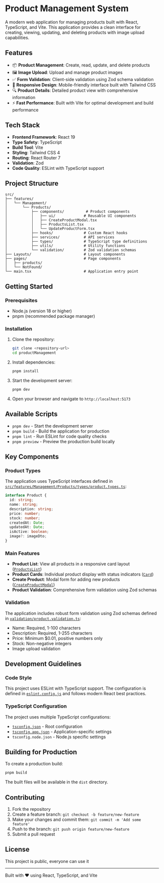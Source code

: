 # Product Management System

A modern web application for managing products built with React, TypeScript, and Vite. This application provides a clean interface for creating, viewing, updating, and deleting products with image upload capabilities.

## Features

- 📦 **Product Management**: Create, read, update, and delete products
- 🖼️ **Image Upload**: Upload and manage product images
- ✅ **Form Validation**: Client-side validation using Zod schema validation
- 📱 **Responsive Design**: Mobile-friendly interface built with Tailwind CSS
- 🔍 **Product Details**: Detailed product view with comprehensive information
- ⚡ **Fast Performance**: Built with Vite for optimal development and build performance

## Tech Stack

- **Frontend Framework**: React 19
- **Type Safety**: TypeScript
- **Build Tool**: Vite
- **Styling**: Tailwind CSS 4
- **Routing**: React Router 7
- **Validation**: Zod
- **Code Quality**: ESLint with TypeScript support

## Project Structure

```
src/
├── features/
│   └── Management/
│       └── Products/
│           ├── components/          # Product components
│           │   ├── ui/             # Reusable UI components
│           │   ├── CreateProductModal.tsx
│           │   ├── ProductsList.tsx
│           │   └── UpdateProductForm.tsx
│           ├── hooks/              # Custom React hooks
│           ├── services/           # API services
│           ├── types/              # TypeScript type definitions
│           ├── utils/              # Utility functions
│           └── validation/         # Zod validation schemas
├── Layouts/                        # Layout components
├── pages/                          # Page components
│   ├── products/
│   └── NotFound/
└── main.tsx                        # Application entry point
```

## Getting Started

### Prerequisites

- Node.js (version 18 or higher)
- pnpm (recommended package manager)

### Installation

1. Clone the repository:
   ```bash
   git clone <repository-url>
   cd productManagement
   ```

2. Install dependencies:
   ```bash
   pnpm install
   ```

3. Start the development server:
   ```bash
   pnpm dev
   ```

4. Open your browser and navigate to `http://localhost:5173`

## Available Scripts

- `pnpm dev` - Start the development server
- `pnpm build` - Build the application for production
- `pnpm lint` - Run ESLint for code quality checks
- `pnpm preview` - Preview the production build locally

## Key Components

### Product Types

The application uses TypeScript interfaces defined in [`src/features/Management/Products/types/product.types.ts`](src/features/Management/Products/types/product.types.ts):

```typescript
interface Product {
  id: string;
  name: string;
  description: string;
  price: number;
  stock: number;
  createdAt: Date;
  updatedAt: Date;
  isActive: boolean;
  image?: imageDto;
}
```

### Main Features

- **Product List**: View all products in a responsive card layout ([`ProductsList`](src/features/Management/Products/components/ProductsList.tsx))
- **Product Cards**: Individual product display with status indicators ([`Card`](src/features/Management/Products/components/ui/Card.tsx))
- **Create Product**: Modal form for adding new products ([`CreateProductModal`](src/features/Management/Products/components/CreateProductModal.tsx))
- **Product Validation**: Comprehensive form validation using Zod schemas

### Validation

The application includes robust form validation using Zod schemas defined in [`validation/product.validation.ts`](src/features/Management/Products/validation/product.validation.ts):

- Name: Required, 1-100 characters
- Description: Required, 1-255 characters  
- Price: Minimum $0.01, positive numbers only
- Stock: Non-negative integers
- Image upload validation

## Development Guidelines

### Code Style

This project uses ESLint with TypeScript support. The configuration is defined in [`eslint.config.js`](eslint.config.js) and follows modern React best practices.

### TypeScript Configuration

The project uses multiple TypeScript configurations:
- [`tsconfig.json`](tsconfig.json) - Root configuration
- [`tsconfig.app.json`](tsconfig.app.json) - Application-specific settings
- `tsconfig.node.json` - Node.js specific settings

## Building for Production

To create a production build:

```bash
pnpm build
```

The built files will be available in the `dist` directory.

## Contributing

1. Fork the repository
2. Create a feature branch: `git checkout -b feature/new-feature`
3. Make your changes and commit them: `git commit -m 'Add some feature'`
4. Push to the branch: `git push origin feature/new-feature`
5. Submit a pull request

## License

This project is public, everyone can use it

---

Built with ❤️ using React, TypeScript, and Vite